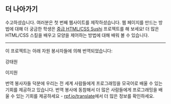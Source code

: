 ## 더 나아가기

수고하셨습니다. 여러분은 첫 번째 웹사이트를 제작하셨습니다. 웹 페이지를 만드는 방법에 대해 더 궁금한 학생은 [중급 HTML/CSS Sushi](https://projects.raspberrypi.org/ko-KR/projects/cd-intermediate-html-css-sushi/) 프로젝트를 해 보세요! 더 많은 HTML/CSS 스킬을 배우고 모양을 제어하는 방법에 대해 배워 볼 수 있습니다.


***
이 프로젝트는 아래 자원 봉사자들에 의해 번역되었습니다:

강태원

이지원

번역 봉사자들 덕분에 우리는 전 세계 사람들에게 프로그래밍을 모국어로 배울 수 있는 기회를 제공하고 있습니다. 번역 봉사에 동참해서 더 많은 사람들에게 프로그래밍을 배울 수 있는 기회를 제공하세요 - [rpf.io/translate](https://rpf.io/translate)에서 더 많은 정보를 확인하세요.